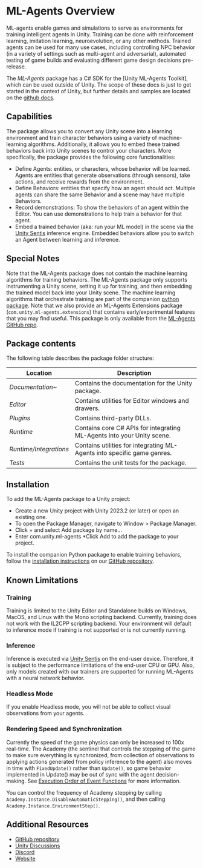 # ML-Agents Overview
ML-agents enable games and simulations to serve as environments for training intelligent agents in Unity. Training can be done with reinforcement learning, imitation learning, neuroevolution, or any other methods. Trained agents can be used for many use cases, including controlling NPC behavior (in a variety of settings such as multi-agent and adversarial), automated testing of game builds and evaluating different game design decisions pre-release.

The _ML-Agents_ package has a C# SDK for the [Unity ML-Agents Toolkit], which can be used outside of Unity. The scope of these docs is just to get started in the context of Unity, but further details and samples are located on the [github docs].

## Capabilities
The package allows you to convert any Unity scene into a learning environment and train character behaviors using a variety of machine-learning algorithms. Additionally, it allows you to embed these trained behaviors back into Unity scenes to control your characters. More specifically, the package provides the following core functionalities:

* Define Agents: entities, or characters, whose behavior will be learned. Agents are entities that generate observations (through sensors), take actions, and receive rewards from the environment.
* Define Behaviors: entities that specify how an agent should act. Multiple agents can share the same Behavior and a scene may have multiple Behaviors.
* Record demonstrations: To show the behaviors of an agent within the Editor. You can use demonstrations to help train a behavior for that agent.
* Embed a trained behavior (aka: run your ML model) in the scene via the [Unity Sentis] inference engine. Embedded behaviors allow you to switch an Agent between learning and inference.

## Special Notes
Note that the ML-Agents package does not contain the machine learning algorithms for training behaviors. The ML-Agents package only supports instrumenting a Unity scene, setting it up for training, and then embedding the trained model back into your Unity scene. The machine learning algorithms that orchestrate training are part of the companion [python package].
Note that we also provide an ML-Agents Extensions package (`com.unity.ml-agents.extensions`) that contains early/experimental features that you may find useful. This package is only available from the [ML-Agents GitHub repo].


## Package contents

The following table describes the package folder structure:

| **Location**           | **Description**                                                         |
| ---------------------- | ----------------------------------------------------------------------- |
| _Documentation~_       | Contains the documentation for the Unity package.                       |
| _Editor_               | Contains utilities for Editor windows and drawers.                      |
| _Plugins_              | Contains third-party DLLs.                                              |
| _Runtime_              | Contains core C# APIs for integrating ML-Agents into your Unity scene.  |
| _Runtime/Integrations_ | Contains utilities for integrating ML-Agents into specific game genres. |
| _Tests_                | Contains the unit tests for the package.                                |

<a name="Installation"></a>

## Installation
To add the ML-Agents package to a Unity project:

* Create a new Unity project with Unity 2023.2 (or later) or open an existing one.
* To open the Package Manager, navigate to Window > Package Manager.
* Click + and select Add package by name...
* Enter com.unity.ml-agents
*Click Add to add the package to your project.

To install the companion Python package to enable training behaviors, follow the [installation instructions] on our [GitHub repository].

## Known Limitations

### Training

Training is limited to the Unity Editor and Standalone builds on Windows, MacOS,
and Linux with the Mono scripting backend. Currently, training does not work
with the IL2CPP scripting backend. Your environment will default to inference
mode if training is not supported or is not currently running.

### Inference

Inference is executed via [Unity Sentis](https://docs.unity3d.com/Packages/com.unity.sentis@latest/index.html) on the end-user device. Therefore, it is subject to the performance limitations of the end-user CPU or GPU. Also, only models created with our trainers are supported for running ML-Agents with a neural network behavior.

### Headless Mode

If you enable Headless mode, you will not be able to collect visual observations from your agents.

### Rendering Speed and Synchronization

Currently the speed of the game physics can only be increased to 100x real-time. The Academy (the sentinel that controls the stepping of the game to make sure everything is synchronized, from collection of observations to applying actions generated from policy inference to the agent) also moves in time with `FixedUpdate()` rather than `Update()`, so game behavior implemented in Update() may be out of sync with the agent decision-making.  See [Execution Order of Event Functions] for more information.

You can control the frequency of Academy stepping by calling `Academy.Instance.DisableAutomaticStepping()`, and then calling `Academy.Instance.EnvironmentStep()`.

## Additional Resources

* [GitHub repository]
* [Unity Discussions]
* [Discord]
* [Website]

[github docs]: https://unity-technologies.github.io/ml-agents/
[installation instructions]: https://github.com/Unity-Technologies/ml-agents/blob/release_22_docs/docs/Installation.md
[Unity Sentis]: https://docs.unity3d.com/Packages/com.unity.sentis@2.1/manual/index.html
[python package]: https://github.com/Unity-Technologies/ml-agents
[ML-Agents GitHub repo]: https://github.com/Unity-Technologies/ml-agents/blob/release_22_docs/com.unity.ml-agents.extensions
[GitHub repository]: https://github.com/Unity-Technologies/ml-agents
[Execution Order of Event Functions]: https://docs.unity3d.com/Manual/ExecutionOrder.html
[Unity Discussions]: https://discussions.unity.com/tag/ml-agents
[Discord]: https://discord.com/channels/489222168727519232/1202574086115557446
[Website]: https://unity-technologies.github.io/ml-agents/

